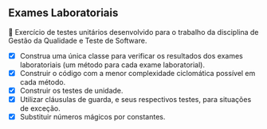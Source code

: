## Exames Laboratoriais

📝 Exercício de testes unitários desenvolvido para o trabalho da disciplina de Gestão da Qualidade e Teste de Software.

- [x] Construa uma única classe para verificar os resultados dos exames laboratoriais (um método para cada exame laboratorial).
- [x] Construir o código com a menor complexidade ciclomática possível em cada método. 
- [x] Construir os testes de unidade. 
- [x] Utilizar cláusulas de guarda, e seus respectivos testes, para situações de exceção. 
- [x] Substituir números mágicos por constantes.
